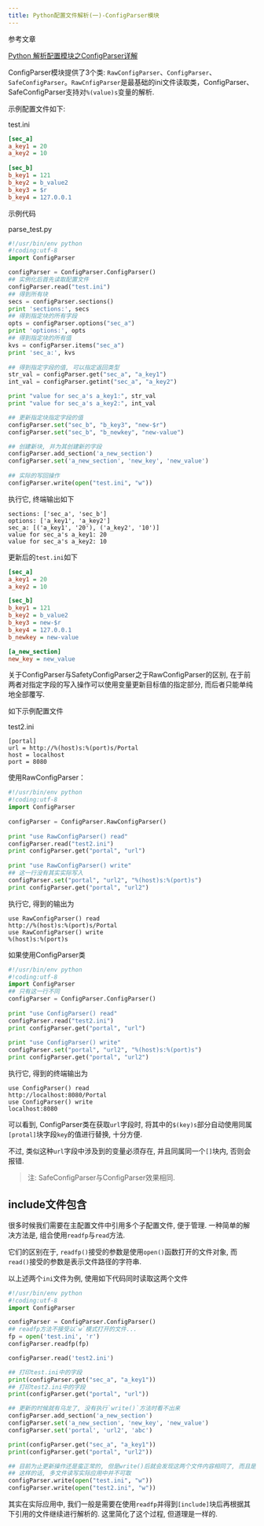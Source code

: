 ```yaml
---
title: Python配置文件解析(一)-ConfigParser模块
---
```


参考文章

[Python 解析配置模块之ConfigParser详解](http://www.pythontab.com/html/2014/pythonhexinbiancheng_1120/919.html)

ConfigParser模块提供了3个类: `RawConfigParser`、`ConfigParser`、`SafeConfigParser`。`RawCnfigParser`是最基础的ini文件读取类，ConfigParser、SafeConfigParser支持对`%(value)s`变量的解析.

示例配置文件如下:

test.ini

```ini
[sec_a] 
a_key1 = 20 
a_key2 = 10 
   
[sec_b] 
b_key1 = 121 
b_key2 = b_value2 
b_key3 = $r 
b_key4 = 127.0.0.1
```

示例代码

parse_test.py

```py
#!/usr/bin/env python
#!coding:utf-8
import ConfigParser 

configParser = ConfigParser.ConfigParser() 
## 实例化后首先读取配置文件
configParser.read("test.ini") 
## 得到所有块
secs = configParser.sections() 
print 'sections:', secs 
## 得到指定块的所有字段
opts = configParser.options("sec_a") 
print 'options:', opts 
## 得到指定块的所有值
kvs = configParser.items("sec_a") 
print 'sec_a:', kvs 
   
## 得到指定字段的值, 可以指定返回类型
str_val = configParser.get("sec_a", "a_key1") 
int_val = configParser.getint("sec_a", "a_key2") 

print "value for sec_a's a_key1:", str_val 
print "value for sec_a's a_key2:", int_val 

## 更新指定块指定字段的值
configParser.set("sec_b", "b_key3", "new-$r") 
configParser.set("sec_b", "b_newkey", "new-value") 

## 创建新块, 并为其创建新的字段
configParser.add_section('a_new_section') 
configParser.set('a_new_section', 'new_key', 'new_value') 
   
## 实际的写回操作
configParser.write(open("test.ini", "w"))
```

执行它, 终端输出如下

```
sections: ['sec_a', 'sec_b']
options: ['a_key1', 'a_key2']
sec_a: [('a_key1', '20'), ('a_key2', '10')]
value for sec_a's a_key1: 20
value for sec_a's a_key2: 10
```

更新后的`test.ini`如下

```ini
[sec_a]
a_key1 = 20
a_key2 = 10

[sec_b]
b_key1 = 121
b_key2 = b_value2
b_key3 = new-$r
b_key4 = 127.0.0.1
b_newkey = new-value

[a_new_section]
new_key = new_value
```

关于ConfigParser与SafetyConfigParser之于RawConfigParser的区别, 在于前两者对指定字段的写入操作可以使用变量更新目标值的指定部分, 而后者只能单纯地全部覆写.

如下示例配置文件

test2.ini

```
[portal] 
url = http://%(host)s:%(port)s/Portal 
host = localhost 
port = 8080
```

使用RawConfigParser：

```py
#!/usr/bin/env python
#!coding:utf-8
import ConfigParser 
  
configParser = ConfigParser.RawConfigParser() 
  
print "use RawConfigParser() read" 
configParser.read("test2.ini") 
print configParser.get("portal", "url") 
  
print "use RawConfigParser() write" 
## 这一行没有其实实际写入
configParser.set("portal", "url2", "%(host)s:%(port)s") 
print configParser.get("portal", "url2")
```

执行它, 得到的输出为

```
use RawConfigParser() read
http://%(host)s:%(port)s/Portal
use RawConfigParser() write
%(host)s:%(port)s
```

如果使用ConfigParser类

```py
#!/usr/bin/env python
#!coding:utf-8
import ConfigParser 
## 只有这一行不同
configParser = ConfigParser.ConfigParser() 
  
print "use ConfigParser() read" 
configParser.read("test2.ini") 
print configParser.get("portal", "url") 
  
print "use ConfigParser() write" 
configParser.set("portal", "url2", "%(host)s:%(port)s") 
print configParser.get("portal", "url2")
```

执行它, 得到的终端输出为

```
use ConfigParser() read
http://localhost:8080/Portal
use ConfigParser() write
localhost:8080
```

可以看到, ConfigParser类在获取`url`字段时, 将其中的`$(key)s`部分自动使用同属`[protal]`块字段`key`的值进行替换, 十分方便. 

不过, 类似这种`url`字段中涉及到的变量必须存在, 并且同属同一个`[]`块内, 否则会报错.

> 注: SafeConfigParser与ConfigParser效果相同.

## include文件包含

很多时候我们需要在主配置文件中引用多个子配置文件, 便于管理. 一种简单的解决方法是, 组合使用`readfp`与`read`方法. 

它们的区别在于, `readfp()`接受的参数是使用`open()`函数打开的文件对象, 而`read()`接受的参数是表示文件路径的字符串.

以上述两个`ini`文件为例, 使用如下代码同时读取这两个文件

```py
#!/usr/bin/env python
#!coding:utf-8
import ConfigParser 

configParser = ConfigParser.ConfigParser()
## readfp方法不接受以`w`模式打开的文件...
fp = open('test.ini', 'r')
configParser.readfp(fp)

configParser.read('test2.ini')

## 打印test.ini中的字段
print(configParser.get("sec_a", "a_key1"))
## 打印test2.ini中的字段
print(configParser.get("portal", "url"))

## 更新的时候就有乌龙了, 没有执行`write()`方法时看不出来 
configParser.add_section('a_new_section') 
configParser.set('a_new_section', 'new_key', 'new_value') 
configParser.set('portal', 'url2', 'abc')

print(configParser.get("sec_a", "a_key1"))
print(configParser.get("portal", "url2"))

## 目前为止更新操作还是蛮正常的, 但是write()后就会发现这两个文件内容相同了, 而且是是合并后的结果...
## 这样的话, 多文件读写实际应用中并不可取
configParser.write(open("test.ini", "w"))
configParser.write(open("test2.ini", "w"))
```

其实在实际应用中, 我们一般是需要在使用`readfp`并得到`[include]`块后再根据其下引用的文件继续进行解析的. 这里简化了这个过程, 但道理是一样的.
